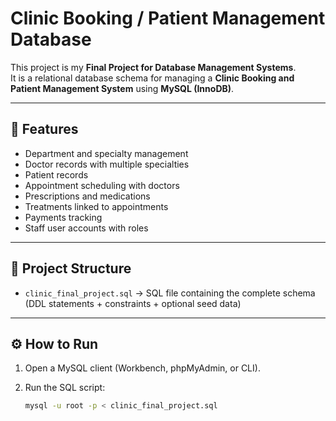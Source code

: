 # Clinic Booking / Patient Management Database

This project is my **Final Project for Database Management Systems**.  
It is a relational database schema for managing a **Clinic Booking and Patient Management System** using **MySQL (InnoDB)**.

---

## 📌 Features
- Department and specialty management
- Doctor records with multiple specialties
- Patient records
- Appointment scheduling with doctors
- Prescriptions and medications
- Treatments linked to appointments
- Payments tracking
- Staff user accounts with roles

---

## 📂 Project Structure
- `clinic_final_project.sql` → SQL file containing the complete schema (DDL statements + constraints + optional seed data)

---

## ⚙️ How to Run
1. Open a MySQL client (Workbench, phpMyAdmin, or CLI).
2. Run the SQL script:

   ```bash
   mysql -u root -p < clinic_final_project.sql
